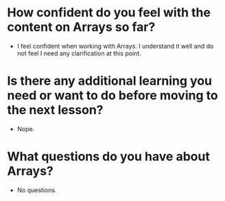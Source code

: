# How confident do you feel with the content on Arrays so far?
- I feel confident when working with Arrays. I understand it well and do not feel I need any clarification at this point.

# Is there any additional learning you need or want to do before moving to the next lesson?
- Nope.

# What questions do you have about Arrays?
- No questions.